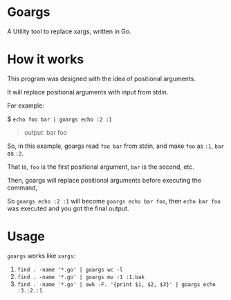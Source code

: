 Goargs
======

A Utility tool to replace xargs, written in Go.

How it works
============

This program was designed with the idea of positional arguments.

It will replace positional arguments with input from stdin.

For example:

$ `echo foo bar | goargs echo :2 :1`
> output: bar foo

So, in this example, goargs read `foo bar` from stdin, and make `foo` as `:1`, `bar` as `:2`.

That is, `foo` is the first positional argument, `bar` is the second, etc.

Then, goargs will replace positional arguments before executing the command,

So `goargs echo :2 :1` will become `goargs echo bar foo`, then `echo bar foo` was executed and you got the final output.

Usage
=====

`goargs` works like `xargs`:

1. `find . -name '*.go' | goargs wc -l`
2. `find . -name '*.go' | goargs mv :1 :1.bak`
3. `find . -name '*.go' | awk -F. '{print $1, $2, $3}' | goargs echo :3.:2.:1`
